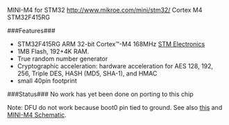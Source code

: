MINI-M4 for STM32 http://www.mikroe.com/mini/stm32/
Cortex M4 STM32F415RG 

###Features###
* STM32F415RG ARM 32-bit Cortex™-M4 168MHz [STM Electronics](http://www.st.com/internet/mcu/product/252143.jsp)
* 1MB Flash, 192+4K RAM.
* True random number generator
* Cryptographic acceleration: hardware acceleration for AES 128, 192, 256, Triple DES, HASH (MD5, SHA-1), and HMAC
* small 40pin footprint

###Status###
No work has yet been done on porting to this chip

Note: DFU do not work because boot0 pin tied to ground. See also [this](http://www.mikroe.com/forum/viewtopic.php?f=12&t=54320) and [MINI-M4 Schematic](http://www.mikroe.com/downloads/get/1946/mini_m4_stm32_user_manual.pdf).